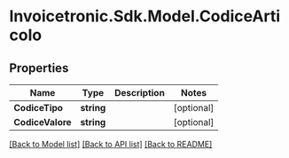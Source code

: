 # Invoicetronic.Sdk.Model.CodiceArticolo

## Properties

Name | Type | Description | Notes
------------ | ------------- | ------------- | -------------
**CodiceTipo** | **string** |  | [optional] 
**CodiceValore** | **string** |  | [optional] 

[[Back to Model list]](../README.md#documentation-for-models) [[Back to API list]](../README.md#documentation-for-api-endpoints) [[Back to README]](../README.md)

